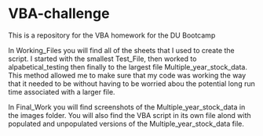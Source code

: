 # VBA-challenge
This is a repository for the VBA homework for the DU Bootcamp

In Working_Files you will find all of the sheets that I used to create the script. I started with the smallest Test_File, then worked to alpabetical_testing then finally to the largest file Multiple_year_stock_data. This method allowed me to make sure that my code was working the way that it needed to be without having to be worried abou the potential long run time associated with a larger file.

In Final_Work you will find screenshots of the Multiple_year_stock_data in the images folder. You will also find the VBA script in its own file alond with populated and unpopulated versions of the Multiple_year_stock_data file.
